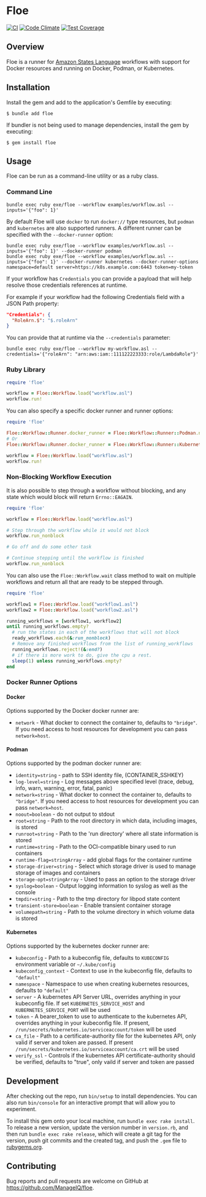 # Floe

[![CI](https://github.com/ManageIQ/floe/actions/workflows/ci.yaml/badge.svg)](https://github.com/ManageIQ/floe/actions/workflows/ci.yaml)
[![Code Climate](https://codeclimate.com/github/ManageIQ/floe.svg)](https://codeclimate.com/github/ManageIQ/floe)
[![Test Coverage](https://codeclimate.com/github/ManageIQ/floe/badges/coverage.svg)](https://codeclimate.com/github/ManageIQ/floe/coverage)

## Overview

Floe is a runner for [Amazon States Language](https://states-language.net/) workflows with support for Docker resources and running on Docker, Podman, or Kubernetes.

## Installation

Install the gem and add to the application's Gemfile by executing:

    $ bundle add floe

If bundler is not being used to manage dependencies, install the gem by executing:

    $ gem install floe

## Usage

Floe can be run as a command-line utility or as a ruby class.

### Command Line

```
bundle exec ruby exe/floe --workflow examples/workflow.asl --inputs='{"foo": 1}'
```

By default Floe will use `docker` to run `docker://` type resources, but `podman` and `kubernetes` are also supported runners.
A different runner can be specified with the `--docker-runner` option:

```
bundle exec ruby exe/floe --workflow examples/workflow.asl --inputs='{"foo": 1}' --docker-runner podman
bundle exec ruby exe/floe --workflow examples/workflow.asl --inputs='{"foo": 1}' --docker-runner kubernetes --docker-runner-options namespace=default server=https://k8s.example.com:6443 token=my-token
```

If your workflow has `Credentials` you can provide a payload that will help resolve those credentials references at runtime.

For example if your workflow had the following Credentials field with a JSON Path property:
```json
"Credentials": {
  "RoleArn.$": "$.roleArn"
}
```

You can provide that at runtime via the `--credentials` parameter:

```
bundle exec ruby exe/floe --workflow my-workflow.asl --credentials='{"roleArn": "arn:aws:iam::111122223333:role/LambdaRole"}'
```

### Ruby Library

```ruby
require 'floe'

workflow = Floe::Workflow.load("workflow.asl")
workflow.run!
```

You can also specify a specific docker runner and runner options:
```ruby
require 'floe'

Floe::Workflow::Runner.docker_runner = Floe::Workflow::Runner::Podman.new
# Or
Floe::Workflow::Runner.docker_runner = Floe::Workflow::Runner::Kubernetes.new("namespace" => "default", "server" => "https://k8s.example.com:6443", "token" => "my-token")

workflow = Floe::Workflow.load("workflow.asl")
workflow.run!
```

### Non-Blocking Workflow Execution

It is also possible to step through a workflow without blocking, and any state which
would block will return `Errno::EAGAIN`.

```ruby
require 'floe'

workflow = Floe::Workflow.load("workflow.asl")

# Step through the workflow while it would not block
workflow.run_nonblock

# Go off and do some other task

# Continue stepping until the workflow is finished
workflow.run_nonblock
```

You can also use the `Floe::Workflow.wait` class method to wait on multiple workflows
and return all that are ready to be stepped through.

```ruby
require 'floe'

workflow1 = Floe::Workflow.load("workflow1.asl")
workflow2 = Floe::Workflow.load("workflow2.asl")

running_workflows = [workflow1, workflow2]
until running_workflows.empty?
  # run the states in each of the workflows that will not block
  ready_workflows.each(&:run_nonblock)
  # Remove any finished workflows from the list of running_workflows
  running_workflows.reject!(&:end?)
  # if there is more work to do, give the cpu a rest.
  sleep(1) unless running_workflows.empty?
end
```

### Docker Runner Options

#### Docker

Options supported by the Docker docker runner are:

* `network` - What docker to connect the container to, defaults to `"bridge"`.  If you need access to host resources for development you can pass `network=host`.

#### Podman

Options supported by the podman docker runner are:

* `identity=string` - path to SSH identity file, (CONTAINER_SSHKEY)
* `log-level=string` - Log messages above specified level (trace, debug, info, warn, warning, error, fatal, panic)
* `network=string` - What docker to connect the container to, defaults to `"bridge"`.  If you need access to host resources for development you can pass `network=host`.
* `noout=boolean` - do not output to stdout
* `root=string` - Path to the root directory in which data, including images, is stored
* `runroot=string` - Path to the 'run directory' where all state information is stored
* `runtime=string` - Path to the OCI-compatible binary used to run containers
* `runtime-flag=stringArray` - add global flags for the container runtime
* `storage-driver=string` - Select which storage driver is used to manage storage of images and containers
* `storage-opt=stringArray` - Used to pass an option to the storage driver
* `syslog=boolean` - Output logging information to syslog as well as the console
* `tmpdir=string` - Path to the tmp directory for libpod state content
* `transient-store=boolean` - Enable transient container storage
* `volumepath=string` - Path to the volume directory in which volume data is stored

#### Kubernetes

Options supported by the kubernetes docker runner are:

* `kubeconfig` - Path to a kubeconfig file, defaults to `KUBECONFIG` environment variable or `~/.kube/config`
* `kubeconfig_context` - Context to use in the kubeconfig file, defaults to `"default"`
* `namespace` - Namespace to use when creating kubernetes resources, defaults to `"default"`
* `server` - A kubernetes API Server URL, overrides anything in your kubeconfig file.  If set `KUBERNETES_SERVICE_HOST` and `KUBERNETES_SERVICE_PORT` will be used
* `token` - A bearer_token to use to authenticate to the kubernetes API, overrides anything in your kubeconfig file.  If present, `/run/secrets/kubernetes.io/serviceaccount/token` will be used
* `ca_file` - Path to a certificate-authority file for the kubernetes API, only valid if server and token are passed.  If present `/run/secrets/kubernetes.io/serviceaccount/ca.crt` will be used
* `verify_ssl` - Controls if the kubernetes API certificate-authority should be verified, defaults to "true", only vaild if server and token are passed

## Development

After checking out the repo, run `bin/setup` to install dependencies. You can also run `bin/console` for an interactive prompt that will allow you to experiment.

To install this gem onto your local machine, run `bundle exec rake install`. To release a new version, update the version number in `version.rb`, and then run `bundle exec rake release`, which will create a git tag for the version, push git commits and the created tag, and push the `.gem` file to [rubygems.org](https://rubygems.org).

## Contributing

Bug reports and pull requests are welcome on GitHub at https://github.com/ManageIQ/floe.
